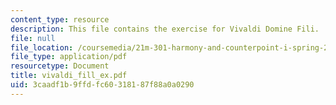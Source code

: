 ```yaml
---
content_type: resource
description: This file contains the exercise for Vivaldi Domine Fili.
file: null
file_location: /coursemedia/21m-301-harmony-and-counterpoint-i-spring-2005/3caadf1b9ffdfc60318187f88a0a0290_vivaldi_fill_ex.pdf
file_type: application/pdf
resourcetype: Document
title: vivaldi_fill_ex.pdf
uid: 3caadf1b-9ffd-fc60-3181-87f88a0a0290
---
```

